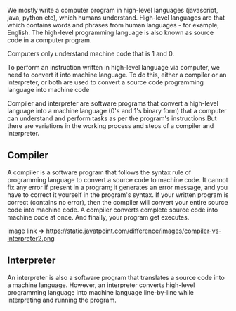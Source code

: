 We mostly write a computer program in high-level languages (javascript, java, python etc), which humans understand. High-level languages are that which contains words and phrases from human languages - for example, English. The high-level programming language is also known as source code in a computer program.

Computers only understand machine code that is 1 and 0.

To perform an instruction written in high-level language via computer, we need to convert it into machine language. To do this, either a compiler or an interpreter, or both are used to convert a source code programming language into machine code

Compiler and interpreter are software programs that convert a high-level language into a machine language (0's and 1's binary form) that a computer can understand and perform tasks as per the program's instructions.But there are variations in the working process and steps of a compiler and interpreter.

## Compiler

A compiler is a software program that follows the syntax rule of programming language to convert a source code to machine code. It cannot fix any error if present in a program; it generates an error message, and you have to correct it yourself in the program's syntax. If your written program is correct (contains no error), then the compiler will convert your entire source code into machine code. A compiler converts complete source code into machine code at once. And finally, your program get executes.

image link => https://static.javatpoint.com/difference/images/compiler-vs-interpreter2.png

## Interpreter
An interpreter is also a software program that translates a source code into a machine language. However, an interpreter converts high-level programming language into machine language line-by-line while interpreting and running the program.

